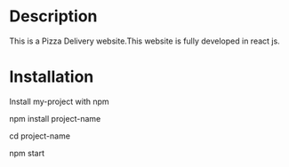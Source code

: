 # Description
This is a Pizza Delivery website.This website is fully developed in react js.

# Installation
Install my-project with npm

npm install project-name

cd project-name

 npm start